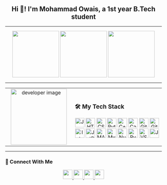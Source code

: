 <h2 align="center">Hi 👋! I'm Mohammad Owais, a 1st year B.Tech student</h2>

---

<div align="center">
  <img src="https://github-readme-stats.vercel.app/api?username=md-owais9956&show_icons=true&theme=dracula&count_private=true" height="150"/>
  <img src="https://github-readme-stats.vercel.app/api/top-langs?username=md-owais9956&layout=compact&theme=dracula" height="150"/>
  <img src="https://streak-stats.demolab.com?user=md-owais9956&theme=dracula&hide_border=false&border_radius=5" height="150"/>
</div>

---

<table>
<tr>
<td align="center" width="200">
  <img src="https://cdn3d.iconscout.com/3d/premium/thumb/developer-6298294-5187871.png?f=webp" width="180px" alt="developer image"/>
</td>
<td>

### 🛠 My Tech Stack
<div align="center">
  <img src="https://cdn.jsdelivr.net/gh/devicons/devicon/icons/javascript/javascript-original.svg" height="30" alt="JavaScript"/>
  <img src="https://cdn.jsdelivr.net/gh/devicons/devicon/icons/html5/html5-original.svg" height="30" alt="HTML"/>
  <img src="https://cdn.jsdelivr.net/gh/devicons/devicon/icons/css3/css3-original.svg" height="30" alt="CSS"/>
  <img src="https://cdn.jsdelivr.net/gh/devicons/devicon/icons/python/python-original.svg" height="30" alt="Python"/>
  <img src="https://cdn.jsdelivr.net/gh/devicons/devicon/icons/cplusplus/cplusplus-original.svg" height="30" alt="C++"/>
  <img src="https://cdn.jsdelivr.net/gh/devicons/devicon/icons/canva/canva-original.svg" height="30" alt="Canva"/>
  <img src="https://cdn.jsdelivr.net/gh/devicons/devicon/icons/git/git-original.svg" height="30" alt="Git"/>
  <img src="https://cdn.jsdelivr.net/gh/devicons/devicon/icons/github/github-original.svg" height="30" alt="GitHub"/>
  <img src="https://cdn.jsdelivr.net/gh/devicons/devicon/icons/intellij/intellij-original.svg" height="30" alt="IntelliJ"/>
  <img src="https://cdn.jsdelivr.net/gh/devicons/devicon/icons/jetbrains/jetbrains-original.svg" height="30" alt="JetBrains"/>
  <img src="https://cdn.jsdelivr.net/gh/devicons/devicon/icons/matlab/matlab-original.svg" height="30" alt="MATLAB"/>
  <img src="https://cdn.jsdelivr.net/gh/devicons/devicon/icons/mysql/mysql-original.svg" height="30" alt="MySQL"/>
  <img src="https://cdn.jsdelivr.net/gh/devicons/devicon/icons/numpy/numpy-original.svg" height="30" alt="NumPy"/>
  <img src="https://cdn.jsdelivr.net/gh/devicons/devicon/icons/pycharm/pycharm-original.svg" height="30" alt="PyCharm"/>
  <img src="https://cdn.jsdelivr.net/gh/devicons/devicon/icons/vscode/vscode-original.svg" height="30" alt="VS Code"/>
  <img src="https://cdn.jsdelivr.net/gh/devicons/devicon/icons/java/java-original.svg" height="30" alt="Java"/>
</div>

</td>
</tr>
</table>

---

### 🔗 Connect With Me

<div align="center">
  <a href="https://www.instagram.com/ll___owais___ll/?__pwa=1" target="_blank">
    <img src="https://img.shields.io/badge/Instagram-E4405F?style=for-the-badge&logo=instagram&logoColor=white" height="30"/>
  </a>
  <a href="mailto:md.owais111234@gmail.com" target="_blank">
    <img src="https://img.shields.io/badge/Gmail-D14836?style=for-the-badge&logo=gmail&logoColor=white" height="30"/>
  </a>
  <a href="https://www.linkedin.com/in/mohammad-owais-45a1a0324" target="_blank">
    <img src="https://img.shields.io/badge/LinkedIn-0077B5?style=for-the-badge&logo=linkedin&logoColor=white" height="30"/>
  </a>
  <a href="https://x.com/MohammadOw64104" target="_blank">
    <img src="https://img.shields.io/badge/Twitter-1DA1F2?style=for-the-badge&logo=twitter&logoColor=white" height="30"/>
  </a>
</div>
